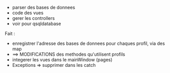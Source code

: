 - parser des bases de donnees
- code des vues
- gerer les controllers
- voir pour qsqldatabase

Fait :
- enregistrer l'adresse des bases de donnees pour chaques profil, via des map
- ==> MODIFICATIONS des methodes qu'utilisent profils
- integerer les vues dans le mainWindow (pages)
- Exceptions => supprimer dans les catch
